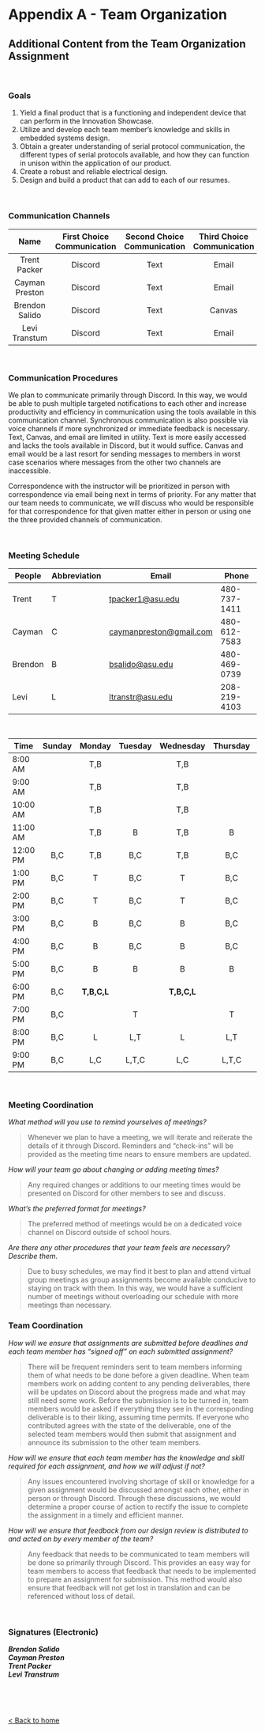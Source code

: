# Appendix A - Team Organization

## Additional Content from the Team Organization Assignment 

&nbsp;

### Goals

1. Yield a final product that is a functioning and independent device that can perform in the Innovation Showcase.  
2. Utilize and develop each team member’s knowledge and skills in embedded systems design.  
3. Obtain a greater understanding of serial protocol communication, the different types of serial protocols available, and how they can function in unison within the application of our product.  
4. Create a robust and reliable electrical design.  
5. Design and build a product that can add to each of our resumes. 

&nbsp;

### Communication Channels

|      Name      | First Choice Communication | Second Choice Communication | Third Choice Communication |
|:--------------:|:--------------------------:|:---------------------------:|:--------------------------:|
| Trent Packer   |           Discord          |             Text            |            Email           |
| Cayman Preston |           Discord          |             Text            |            Email           |
| Brendon Salido |           Discord          |             Text            |           Canvas           |
| Levi Transtum  |           Discord          |             Text            |            Email           |

&nbsp;

### Communication Procedures

We plan to communicate primarily through Discord. In this way, we would be able to push multiple targeted notifications to each other and increase productivity and efficiency in communication using the tools available in this communication channel. Synchronous communication is also possible via voice channels if more synchronized or immediate feedback is necessary. Text, Canvas, and email are limited in utility. Text is more easily accessed and lacks the tools available in Discord, but it would suffice. Canvas and email would be a last resort for sending messages to members in worst case scenarios where messages from the other two channels are inaccessible.  

Correspondence with the instructor will be prioritized in person with correspondence via email being next in terms of priority. For any matter that our team needs to communicate, we will discuss who would be responsible for that correspondence for that given matter either in person or using one the three provided channels of communication.

&nbsp;

### Meeting Schedule

| People  	| Abbreviation 	| Email                   	| Phone        	|
|---------	|--------------	|-------------------------	|--------------	|
| Trent   	| T            	| tpacker1@asu.edu        	| 480-737-1411 	|
| Cayman  	| C            	| caymanpreston@gmail.com 	| 480-612-7583 	|
| Brendon 	| B            	| bsalido@asu.edu         	| 480-469-0739 	|
| Levi    	| L            	| ltranstr@asu.edu        	| 208-219-4103 	|

&nbsp;

| Time     	| Sunday 	|  Monday 	| Tuesday 	| Wednesday 	| Thursday 	|  Friday 	| Saturday 	|
|----------	|:------:	|:-------:	|:-------:	|:---------:	|:--------:	|:-------:	|:--------:	|
|  8:00 AM 	|        	|   T,B   	|         	|    T,B    	|          	|   L,B   	|     L    	|
|  9:00 AM 	|        	|   T,B   	|         	|    T,B    	|          	|   L,B   	|    L,T   	|
| 10:00 AM 	|        	|   T,B   	|         	|    T,B    	|          	|   L,B   	|   L,T,C  	|
| 11:00 AM 	|        	|   T,B   	|    B    	|    T,B    	|     B    	|   L,B   	|   L,T,C  	|
| 12:00 PM 	|   B,C  	|   T,B   	|   B,C   	|    T,B    	|    B,C   	|   L,B   	|  **L,T,B,C** 	|
|  1:00 PM 	|   B,C  	|    T    	|   B,C   	|     T     	|    B,C   	|   L,B   	|  **L,T,B,C** 	|
|  2:00 PM 	|   B,C  	|    T    	|   B,C   	|     T     	|    B,C   	|   L,B   	|  **L,T,B,C** 	|
|  3:00 PM 	|   B,C  	|    B    	|   B,C   	|     B     	|    B,C   	|   L,B   	|   L,T,B  	|
|  4:00 PM 	|   B,C  	|    B    	|   B,C   	|     B     	|    B,C   	|   L,B   	|   L,T,B  	|
|  5:00 PM 	|   B,C  	|    B    	|    B    	|     B     	|     B    	|   L,B   	|    L,B   	|
|  6:00 PM 	|   B,C  	| **T,B,C,L** 	|         	|  **T,B,C,L**  	|          	|   L,B   	|    L,B   	|
|  7:00 PM 	|   B,C  	|         	|    T    	|           	|     T    	|   L,B   	|    L,B   	|
|  8:00 PM 	|   B,C  	|    L    	|   L,T   	|     L     	|    L,T   	| **L,T,B,C**	|    L,B   	|
|  9:00 PM 	|   B,C  	|   L,C   	|  L,T,C  	|    L,C    	|   L,T,C  	| **L,T,B,C** 	|    L,B   	|  

&nbsp;

### Meeting Coordination

*What method will you use to remind yourselves of meetings?*  
> Whenever we plan to have a meeting, we will iterate and reiterate the details of it through Discord. Reminders and “check-ins” will be provided as the meeting time nears to ensure members are updated. 

*How will your team go about changing or adding meeting times?*  
> Any required changes or additions to our meeting times would be presented on Discord for other members to see and discuss. 

*What’s the preferred format for meetings?*  
> The preferred method of meetings would be on a dedicated voice channel on Discord outside of school hours. 

*Are there any other procedures that your team feels are necessary? Describe them.*  
> Due to busy schedules, we may find it best to plan and attend virtual group meetings as group assignments become available conducive to staying on track with them. In this way, we would have a sufficient number of meetings without overloading our schedule with more meetings than necessary. 

### Team Coordination
*How will we ensure that assignments are submitted before deadlines and each team member has “signed off” on each submitted assignment?*  
> There will be frequent reminders sent to team members informing them of what needs to be done before a given deadline. When team members work on adding content to any pending deliverables, there will be updates on Discord about the progress made and what may still need some work. Before the submission is to be turned in, team members would be asked if everything they see in the corresponding deliverable is to their liking, assuming time permits. If everyone who contributed agrees with the state of the deliverable, one of the selected team members would then submit that assignment and announce its submission to the other team members.

*How will we ensure that each team member has the knowledge and skill required for each assignment, and how we will adjust if not?*  
> Any issues encountered involving shortage of skill or knowledge for a given assignment would be discussed amongst each other, either in person or through Discord. Through these discussions, we would determine a proper course of action to rectify the issue to complete the assignment in a timely and efficient manner.

*How will we ensure that feedback from our design review is distributed to and acted on by every member of the team?*  
> Any feedback that needs to be communicated to team members will be done so primarily through Discord. This provides an easy way for team members to access that feedback that needs to be implemented to prepare an assignment for submission. This method would also ensure that feedback will not get lost in translation and can be referenced without loss of detail. 

&nbsp;

### Signatures (Electronic)

***Brendon Salido***  
***Cayman Preston***  
***Trent Packer***  
***Levi Transtrum***

&nbsp;

&nbsp;

[< Back to home](./index.md)